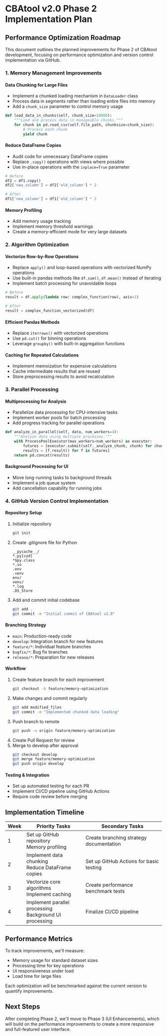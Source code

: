 # CBAtool v2.0 Phase 2 Implementation Plan

## Performance Optimization Roadmap

This document outlines the planned improvements for Phase 2 of CBAtool development, focusing on performance optimization and version control implementation via GitHub.

### 1. Memory Management Improvements

#### Data Chunking for Large Files
- Implement a chunked loading mechanism in `DataLoader` class
- Process data in segments rather than loading entire files into memory
- Add a `chunk_size` parameter to control memory usage

```python
def load_data_in_chunks(self, chunk_size=10000):
    """Load and process data in manageable chunks."""
    for chunk in pd.read_csv(self.file_path, chunksize=chunk_size):
        # Process each chunk
        yield chunk
```

#### Reduce DataFrame Copies
- Audit code for unnecessary DataFrame copies
- Replace `.copy()` operations with views where possible
- Use in-place operations with the `inplace=True` parameter

```python
# Before
df2 = df1.copy()
df2['new_column'] = df2['old_column'] * 2

# After
df1['new_column'] = df1['old_column'] * 2
```

#### Memory Profiling
- Add memory usage tracking
- Implement memory threshold warnings
- Create a memory-efficient mode for very large datasets

### 2. Algorithm Optimization

#### Vectorize Row-by-Row Operations
- Replace `apply()` and loop-based operations with vectorized NumPy operations
- Use built-in pandas methods like `df.sum()`, `df.mean()` instead of iterating
- Implement batch processing for unavoidable loops

```python
# Before
result = df.apply(lambda row: complex_function(row), axis=1)

# After
result = complex_function_vectorized(df)
```

#### Efficient Pandas Methods
- Replace `iterrows()` with vectorized operations
- Use `pd.cut()` for binning operations
- Leverage `groupby()` with built-in aggregation functions

#### Caching for Repeated Calculations
- Implement memoization for expensive calculations
- Cache intermediate results that are reused
- Store preprocessing results to avoid recalculation

### 3. Parallel Processing

#### Multiprocessing for Analysis
- Parallelize data processing for CPU-intensive tasks
- Implement worker pools for batch processing
- Add progress tracking for parallel operations

```python
def analyze_in_parallel(self, data, num_workers=4):
    """Analyze data using multiple processes."""
    with ProcessPoolExecutor(max_workers=num_workers) as executor:
        futures = [executor.submit(self._analyze_chunk, chunk) for chunk in np.array_split(data, num_workers)]
        results = [f.result() for f in futures]
    return pd.concat(results)
```

#### Background Processing for UI
- Move long-running tasks to background threads
- Implement a job queue system
- Add cancellation capability for running jobs

### 4. GitHub Version Control Implementation

#### Repository Setup
1. Initialize repository
   ```bash
   git init
   ```
2. Create .gitignore file for Python
   ```
   __pycache__/
   *.py[cod]
   *$py.class
   *.so
   .env
   .venv
   env/
   venv/
   *.log
   .DS_Store
   ```
3. Add and commit initial codebase
   ```bash
   git add .
   git commit -m "Initial commit of CBAtool v2.0"
   ```

#### Branching Strategy
- `main`: Production-ready code
- `develop`: Integration branch for new features
- `feature/*`: Individual feature branches
- `bugfix/*`: Bug fix branches
- `release/*`: Preparation for new releases

#### Workflow
1. Create feature branch for each improvement
   ```bash
   git checkout -b feature/memory-optimization
   ```
2. Make changes and commit regularly
   ```bash
   git add modified_files
   git commit -m "Implemented chunked data loading"
   ```
3. Push branch to remote
   ```bash
   git push -u origin feature/memory-optimization
   ```
4. Create Pull Request for review
5. Merge to develop after approval
   ```bash
   git checkout develop
   git merge feature/memory-optimization
   git push origin develop
   ```

#### Testing & Integration
- Set up automated testing for each PR
- Implement CI/CD pipeline using GitHub Actions
- Require code review before merging

## Implementation Timeline

| Week | Priority Tasks | Secondary Tasks |
|------|----------------|-----------------|
| 1    | Set up GitHub repository<br>Memory profiling | Create branching strategy documentation |
| 2    | Implement data chunking<br>Reduce DataFrame copies | Set up GitHub Actions for basic testing |
| 3    | Vectorize core algorithms<br>Implement caching | Create performance benchmark tests |
| 4    | Implement parallel processing<br>Background UI processing | Finalize CI/CD pipeline |

## Performance Metrics

To track improvements, we'll measure:
- Memory usage for standard dataset sizes
- Processing time for key operations
- UI responsiveness under load
- Load time for large files

Each optimization will be benchmarked against the current version to quantify improvements.

## Next Steps

After completing Phase 2, we'll move to Phase 3 (UI Enhancements), which will build on the performance improvements to create a more responsive and full-featured user interface.
